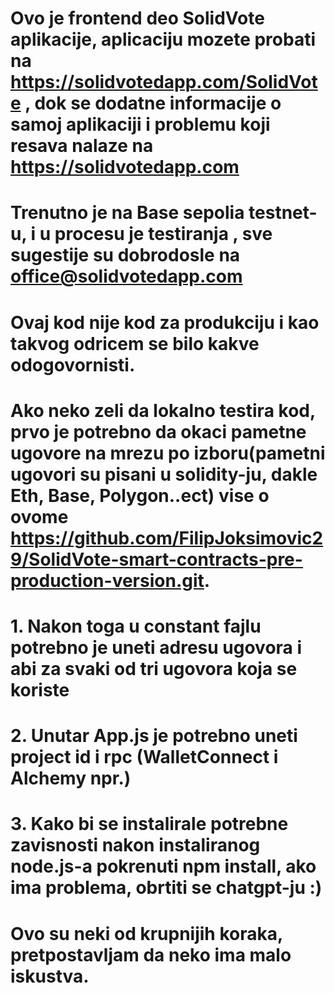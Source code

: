 # Ovo je frontend deo SolidVote aplikacije, aplicaciju mozete probati na  https://solidvotedapp.com/SolidVote , dok se dodatne informacije o samoj aplikaciji i problemu koji resava nalaze na https://solidvotedapp.com
# Trenutno je na Base sepolia testnet-u, i u procesu je testiranja , sve sugestije su dobrodosle na office@solidvotedapp.com

# Ovaj kod nije kod za produkciju i kao takvog odricem se bilo kakve odogovornisti.
# Ako neko zeli da lokalno testira kod, prvo je potrebno da okaci pametne ugovore na mrezu po izboru(pametni ugovori su pisani u solidity-ju, dakle Eth, Base, Polygon..ect) vise o ovome https://github.com/FilipJoksimovic29/SolidVote-smart-contracts-pre-production-version.git. 
# 1. Nakon toga u constant fajlu potrebno je uneti adresu ugovora i abi za svaki od tri ugovora koja se koriste
# 2. Unutar App.js je potrebno uneti project id i rpc (WalletConnect i Alchemy npr.) 
# 3. Kako bi se instalirale potrebne zavisnosti nakon instaliranog node.js-a pokrenuti npm install, ako ima problema, obrtiti se chatgpt-ju :)
# Ovo su neki od krupnijih koraka, pretpostavljam da neko ima malo iskustva.
